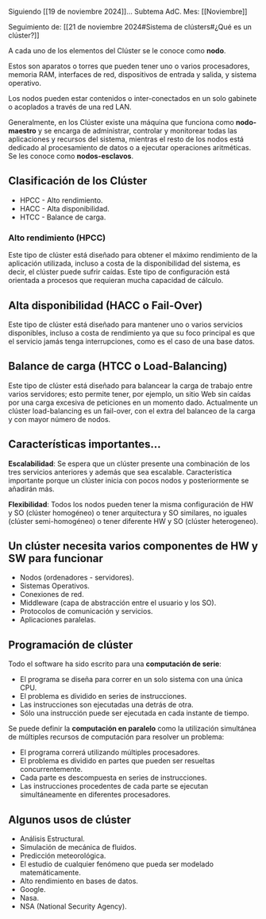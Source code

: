 Siguiendo [[19 de noviembre 2024]]...
Subtema AdC.
Mes: [[Noviembre]]

Seguimiento de: [[21 de noviembre 2024#Sistema de clústers#¿Qué es un clúster?]]

A cada uno de los elementos del Clúster se le conoce como **nodo**.

Estos son aparatos o torres que pueden tener uno o varios procesadores, memoria RAM, interfaces de red, dispositivos de entrada y salida, y sistema operativo.

Los nodos pueden estar contenidos o inter-conectados en un solo gabinete o acoplados a través de una red LAN.

Generalmente, en los Clúster existe una máquina que funciona como **nodo-maestro** y se encarga de administrar, controlar y monitorear todas las aplicaciones y recursos del sistema, mientras el resto de los nodos está dedicado al procesamiento de datos o a ejecutar operaciones aritméticas. Se les conoce como **nodos-esclavos**.

## Clasificación de los Clúster
- HPCC - Alto rendimiento.
- HACC - Alta disponibilidad.
- HTCC - Balance de carga.

### Alto rendimiento (HPCC)
Este tipo de clúster está diseñado para obtener el máximo rendimiento de la aplicación utilizada, incluso a costa de la disponibilidad del sistema, es decir, el clúster puede sufrir caídas. Este tipo de configuración está orientada a procesos que requieran mucha capacidad de cálculo.

## Alta disponibilidad (HACC o Fail-Over)
Este tipo de clúster está diseñado para mantener uno o varios servicios disponibles, incluso a costa de rendimiento ya que su foco principal es que el servicio jamás tenga interrupciones, como es el caso de una base datos.

## Balance de carga (HTCC o Load-Balancing)
Este tipo de clúster está diseñado para balancear la carga de trabajo entre varios servidores; esto permite tener, por ejemplo, un sitio Web sin caídas por una carga excesiva de peticiones en un momento dado. Actualmente un clúster load-balancing es un fail-over, con el extra del balanceo de la carga y con mayor número de nodos.

## Características importantes...
**Escalabilidad**: Se espera que un clúster presente una combinación de los tres servicios anteriores y además que sea escalable. Característica importante porque un clúster inicia con pocos nodos y posteriormente se añadirán más.

**Flexibilidad**: Todos los nodos pueden tener la misma configuración de HW y SO (clúster homogéneo) o tener arquitectura y SO similares, no iguales (clúster semi-homogéneo) o tener diferente HW y SO (clúster heterogeneo).

## Un clúster necesita varios componentes de HW y SW para funcionar
- Nodos (ordenadores - servidores).
- Sistemas Operativos.
- Conexiones de red.
- Middleware (capa de abstracción entre el usuario y los SO).
- Protocolos de comunicación y servicios.
- Aplicaciones paralelas.

## Programación de clúster
Todo el software ha sido escrito para una **computación de serie**:
- El programa se diseña para correr en un solo sistema con una única CPU.
- El problema es dividido en series de instrucciones.
- Las instrucciones son ejecutadas una detrás de otra.
- Sólo una instrucción puede ser ejecutada en cada instante de tiempo.

Se puede definir la **computación en paralelo** como la utilización simultánea de múltiples recursos de computación para resolver un problema:
- El programa correrá utilizando múltiples procesadores.
- El problema es dividido en partes que pueden ser resueltas concurrentemente.
- Cada parte es descompuesta en series de instrucciones.
- Las instrucciones procedentes de cada parte se ejecutan simultáneamente en diferentes procesadores.

## Algunos usos de clúster
- Análisis Estructural.
- Simulación de mecánica de fluidos.
- Predicción meteorológica.
- El estudio de cualquier fenómeno que pueda ser modelado matemáticamente.
- Alto rendimiento en bases de datos.
- Google.
- Nasa.
- NSA (National Security Agency).